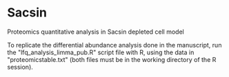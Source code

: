 # Sacsin
Proteomics quantitative analysis in Sacsin depleted cell model

To replicate the differential abundance analysis done in the manuscript, run the "lfq_analysis_limma_pub.R" script file with R, using the data in "proteomicstable.txt" (both files must be in the working directory of the R session).
